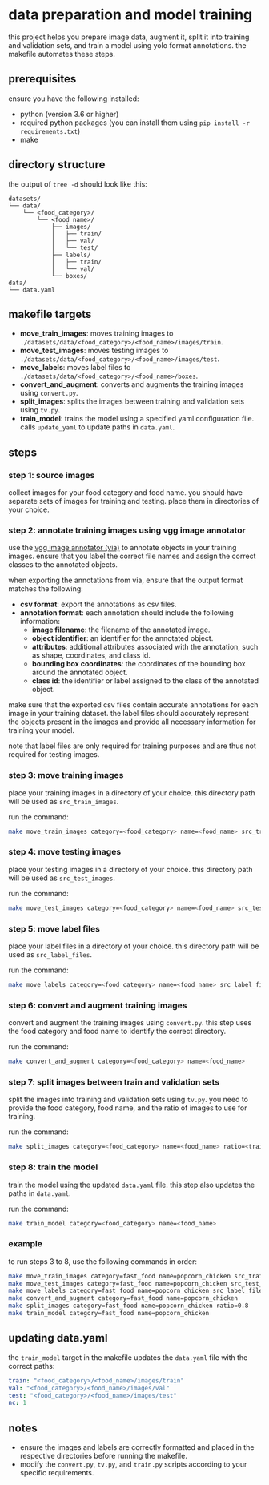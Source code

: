 # data preparation and model training

this project helps you prepare image data, augment it, split it into training and validation sets, and train a model using yolo format annotations. the makefile automates these steps.

## prerequisites

ensure you have the following installed:
- python (version 3.6 or higher)
- required python packages (you can install them using `pip install -r requirements.txt`)
- make

## directory structure

the output of `tree -d` should look like this:

```
datasets/
└── data/
    └── <food_category>/
        └── <food_name>/
            ├── images/
            │   ├── train/
            │   ├── val/
            │   └── test/
            ├── labels/
            │   ├── train/
            │   └── val/
            └── boxes/
data/
└── data.yaml
```

## makefile targets

- **move_train_images**: moves training images to `./datasets/data/<food_category>/<food_name>/images/train`.
- **move_test_images**: moves testing images to `./datasets/data/<food_category>/<food_name>/images/test`.
- **move_labels**: moves label files to `./datasets/data/<food_category>/<food_name>/boxes`.
- **convert_and_augment**: converts and augments the training images using `convert.py`.
- **split_images**: splits the images between training and validation sets using `tv.py`.
- **train_model**: trains the model using a specified yaml configuration file. calls `update_yaml` to update paths in `data.yaml`.

## steps

### step 1: source images

collect images for your food category and food name. you should have separate sets of images for training and testing. place them in directories of your choice.

### step 2: annotate training images using vgg image annotator

use the [vgg image annotator (via)](https://www.robots.ox.ac.uk/~vgg/software/via/) to annotate objects in your training images. ensure that you label the correct file names and assign the correct classes to the annotated objects. 

when exporting the annotations from via, ensure that the output format matches the following:

- **csv format**: export the annotations as csv files.
- **annotation format**: each annotation should include the following information:
  - **image filename**: the filename of the annotated image.
  - **object identifier**: an identifier for the annotated object.
  - **attributes**: additional attributes associated with the annotation, such as shape, coordinates, and class id.
  - **bounding box coordinates**: the coordinates of the bounding box around the annotated object.
  - **class id**: the identifier or label assigned to the class of the annotated object.

make sure that the exported csv files contain accurate annotations for each image in your training dataset. the label files should accurately represent the objects present in the images and provide all necessary information for training your model.

note that label files are only required for training purposes and are thus not required for testing images.

### step 3: move training images

place your training images in a directory of your choice. this directory path will be used as `src_train_images`.

run the command:

```sh
make move_train_images category=<food_category> name=<food_name> src_train_images=<path/to/train/images>
```

### step 4: move testing images

place your testing images in a directory of your choice. this directory path will be used as `src_test_images`.

run the command:

```sh
make move_test_images category=<food_category> name=<food_name> src_test_images=<path/to/test/images>
```

### step 5: move label files

place your label files in a directory of your choice. this directory path will be used as `src_label_files`.

run the command:

```sh
make move_labels category=<food_category> name=<food_name> src_label_files=<path/to/label/files>
```

### step 6: convert and augment training images

convert and augment the training images using `convert.py`. this step uses the food category and food name to identify the correct directory.

run the command:

```sh
make convert_and_augment category=<food_category> name=<food_name>
```

### step 7: split images between train and validation sets

split the images into training and validation sets using `tv.py`. you need to provide the food category, food name, and the ratio of images to use for training.

run the command:

```sh
make split_images category=<food_category> name=<food_name> ratio=<train_ratio>
```

### step 8: train the model

train the model using the updated `data.yaml` file. this step also updates the paths in `data.yaml`.

run the command:

```sh
make train_model category=<food_category> name=<food_name>
```

### example

to run steps 3 to 8, use the following commands in order:

```sh
make move_train_images category=fast_food name=popcorn_chicken src_train_images=./my_train_images
make move_test_images category=fast_food name=popcorn_chicken src_test_images=./my_test_images
make move_labels category=fast_food name=popcorn_chicken src_label_files=./my_label_files
make convert_and_augment category=fast_food name=popcorn_chicken
make split_images category=fast_food name=popcorn_chicken ratio=0.8
make train_model category=fast_food name=popcorn_chicken
```

## updating data.yaml

the `train_model` target in the makefile updates the `data.yaml` file with the correct paths:

```yaml
train: "<food_category>/<food_name>/images/train"
val: "<food_category>/<food_name>/images/val"
test: "<food_category>/<food_name>/images/test"
nc: 1
```

## notes

- ensure the images and labels are correctly formatted and placed in the respective directories before running the makefile.
- modify the `convert.py`, `tv.py`, and `train.py` scripts according to your specific requirements.


